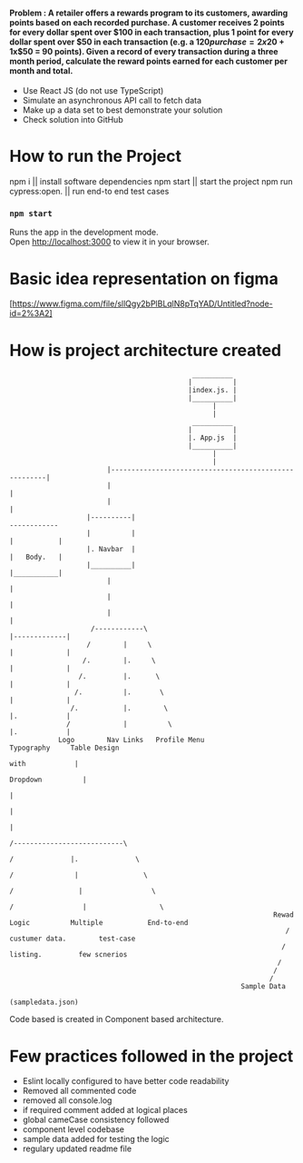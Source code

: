 #### Problem : A retailer offers a rewards program to its customers, awarding points based  on each recorded purchase.  A customer receives 2 points for every dollar spent over $100 in each transaction, plus 1 point for every dollar spent over $50 in each transaction  (e.g. a $120 purchase = 2x$20 + 1x$50 = 90 points). Given a record of every transaction during a three month period, calculate the reward points earned for each customer per month and total. 
- Use React JS (do not use TypeScript) 
- Simulate an asynchronous API call to fetch data 
- Make up a data set to best demonstrate your solution 
- Check solution into GitHub 

# How to run the Project 
npm i                  || install software dependencies 
npm start              || start the project 
npm run cypress:open.  || run end-to end test cases

### `npm start`
Runs the app in the development mode.\
Open [http://localhost:3000](http://localhost:3000) to view it in your browser.

# Basic idea representation on figma 
[https://www.figma.com/file/sllQgy2bPlBLqlN8pTqYAD/Untitled?node-id=2%3A2]

# How is project architecture created 
                                                 __________
                                                |          |
                                                |index.js. |
                                                |__________|
                                                      |
                                                      |
                                                 __________
                                                |          |
                                                |. App.js  |
                                                |__________|
                                                      |
                                                      |
                            |------------------------------------------------------|
                            |                                                      |
                            |                                                      |
                       |----------|                                           ------------
                       |          |                                           |           |
                       |. Navbar  |                                           |   Body.   |
                       |__________|                                           |___________|
                            |                                                       |
                            |                                                       |
                            |                                                       |
                        /------------\                                        |-------------|
                       /        |     \                                       |             |
                      /.        |.     \                                      |             |
                     /.         |.      \                                     |             |
                    /.          |.       \                                    |             |
                   /.           |.        \                                   |.            |
                  /             |          \                                  |.            |
                Logo        Nav Links   Profile Menu                     Typography     Table Design
                                                                            with            |
                                                                          Dropdown          |
                                                                                            |
                                                                                            |
                                                                                            |
                                                                                /---------------------------\      
                                                                              /              |.              \
                                                                             /               |                \
                                                                            /                |                 \
                                                                           /                 |                  \
                                                                     Rewad Logic          Multiple           End-to-end
                                                                        /               custumer data.        test-case
                                                                       /                   listing.         few scnerios
                                                                      /
                                                                     /
                                                                    / 
                                                             Sample Data
                                                            (sampledata.json)

Code based is created in Component based architecture.



# Few practices followed in the project
- Eslint locally configured to have better code readability
- Removed all commented code
- removed all console.log
- if required comment added at logical places
- global cameCase consistency followed
- component level codebase 
- sample data added for testing the logic
- regulary updated readme file
